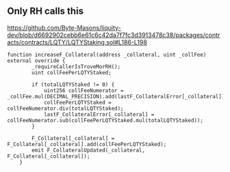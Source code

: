 ## Only RH calls this

https://github.com/Byte-Masons/liquity-dev/blob/d6692902cebb6e61c6c42da7f7fc3d3913478c38/packages/contracts/contracts/LQTY/LQTYStaking.sol#L186-L198

```solidity
function increaseF_Collateral(address _collateral, uint _collFee) external override {
        _requireCallerIsTroveMorRH();
        uint collFeePerLQTYStaked;
     
        if (totalLQTYStaked != 0) {
            uint256 collFeeNumerator = _collFee.mul(DECIMAL_PRECISION).add(lastF_CollateralError[_collateral]);
            collFeePerLQTYStaked = collFeeNumerator.div(totalLQTYStaked);
            lastF_CollateralError[_collateral] = collFeeNumerator.sub(collFeePerLQTYStaked.mul(totalLQTYStaked));
        }

        F_Collateral[_collateral] = F_Collateral[_collateral].add(collFeePerLQTYStaked);
        emit F_CollateralUpdated(_collateral, F_Collateral[_collateral]);
    }
```
